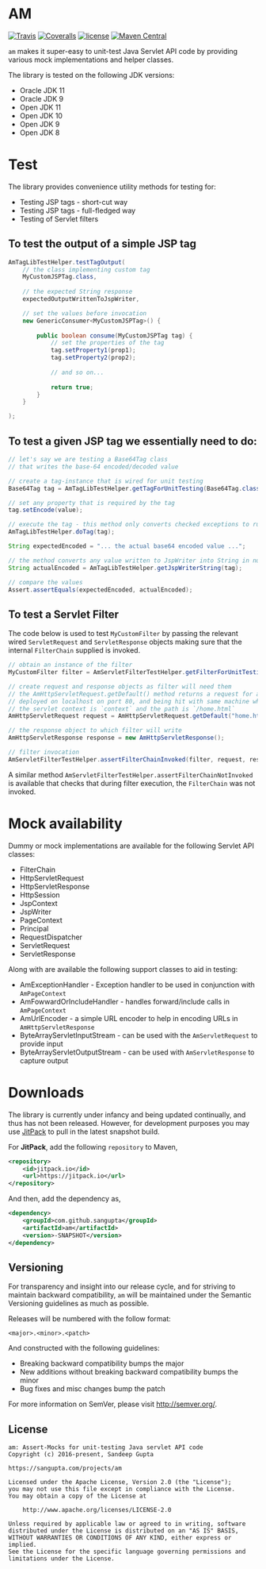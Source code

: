 # AM

[![Travis](https://img.shields.io/travis/sangupta/am.svg)](https://travis-ci.org/sangupta/am)
[![Coveralls](https://img.shields.io/coveralls/sangupta/am.svg)](https://coveralls.io/github/sangupta/am)
[![license](https://img.shields.io/github/license/sangupta/am.svg)](https://choosealicense.com/licenses/apache-2.0/)
[![Maven Central](https://img.shields.io/maven-central/v/com.sangupta/am.svg)](https://search.maven.org/search?q=g:com.sangupta%20AND%20a:am&core=gav)


`am` makes it super-easy to unit-test Java Servlet API code by providing various mock
implementations and helper classes.

The library is tested on the following JDK versions:

* Oracle JDK 11
* Oracle JDK 9
* Open JDK 11
* Open JDK 10
* Open JDK 9
* Open JDK 8

# Test

The library provides convenience utility methods for testing for:

* Testing JSP tags - short-cut way
* Testing JSP tags - full-fledged way
* Testing of Servlet filters

## To test the output of a simple JSP tag

```java
AmTagLibTestHelper.testTagOutput(
    // the class implementing custom tag
    MyCustomJSPTag.class,
    
    // the expected String response
    expectedOutputWrittenToJspWriter,

    // set the values before invocation
    new GenericConsumer<MyCustomJSPTag>() {
	
        public boolean consume(MyCustomJSPTag tag) {
            // set the properties of the tag
            tag.setProperty1(prop1);
            tag.setProperty2(prop2);
	
            // and so on...
			
            return true;
        }
    }

);
```

## To test a given JSP tag we essentially need to do:

```java
// let's say we are testing a Base64Tag class
// that writes the base-64 encoded/decoded value

// create a tag-instance that is wired for unit testing
Base64Tag tag = AmTagLibTestHelper.getTagForUnitTesting(Base64Tag.class);

// set any property that is required by the tag
tag.setEncode(value);

// execute the tag - this method only converts checked exceptions to runtime ones
AmTagLibTestHelper.doTag(tag);

String expectedEncoded = "... the actual base64 encoded value ...";

// the method converts any value written to JspWriter into String in null-safe fashion
String actualEncoded = AmTagLibTestHelper.getJspWriterString(tag);

// compare the values
Assert.assertEquals(expectedEncoded, actualEncoded);
```

## To test a Servlet Filter

The code below is used to test `MyCustomFilter` by passing the relevant wired `ServletRequest`
and `ServletResponse` objects making sure that the internal `FilterChain` supplied is invoked.

```java
// obtain an instance of the filter
MyCustomFilter filter = AmServletFilterTestHelper.getFilterForUnitTesting(MyCustomFilter.class);

// create request and response objects as filter will need them
// the AmHttpServletRequest.getDefault() method returns a request for a server
// deployed on localhost on port 80, and being hit with same machine where
// the servlet context is `context` and the path is `/home.html`
AmHttpServletRequest request = AmHttpServletRequest.getDefault("home.html");

// the response object to which filter will write
AmHttpServletResponse response = new AmHttpServletResponse();

// filter invocation
AmServletFilterTestHelper.assertFilterChainInvoked(filter, request, response);
```

A similar method `AmServletFilterTestHelper.assertFilterChainNotInvoked` is available that
checks that during filter execution, the `FilterChain` was not invoked.

# Mock availability

Dummy or mock implementations are available for the following Servlet API classes:

* FilterChain
* HttpServletRequest
* HttpServletResponse
* HttpSession
* JspContext
* JspWriter
* PageContext
* Principal
* RequestDispatcher
* ServletRequest
* ServletResponse

Along with are available the following support classes to aid in testing:

* AmExceptionHandler - Exception handler to be used in conjunction with `AmPageContext`
* AmFowwardOrIncludeHandler - handles forward/include calls in `AmPageContext`
* AmUrlEncoder - a simple URL encoder to help in encoding URLs  in `AmHttpServletResponse`
* ByteArrayServletInputStream - can be used with the `AmServletRequest` to provide input
* ByteArrayServletOutputStream - can be used with `AmServletResponse` to capture output

# Downloads

The library is currently under infancy and being updated continually, and thus has not
been released. However, for development purposes you may use [JitPack](https://jitpack.io)
to pull in the latest snapshot build.

For **JitPack**, add the following `repository` to Maven,

```xml
<repository>
    <id>jitpack.io</id>
    <url>https://jitpack.io</url>
</repository>
```

And then, add the dependency as,

```xml
<dependency>
    <groupId>com.github.sangupta</groupId>
    <artifactId>am</artifactId>
    <version>-SNAPSHOT</version>
</dependency>
```

## Versioning

For transparency and insight into our release cycle, and for striving to maintain backward compatibility, 
`am` will be maintained under the Semantic Versioning guidelines as much as possible.

Releases will be numbered with the follow format:

`<major>.<minor>.<patch>`

And constructed with the following guidelines:

* Breaking backward compatibility bumps the major
* New additions without breaking backward compatibility bumps the minor
* Bug fixes and misc changes bump the patch

For more information on SemVer, please visit http://semver.org/.

## License
	
```
am: Assert-Mocks for unit-testing Java servlet API code
Copyright (c) 2016-present, Sandeep Gupta

https://sangupta.com/projects/am

Licensed under the Apache License, Version 2.0 (the "License");
you may not use this file except in compliance with the License.
You may obtain a copy of the License at

	http://www.apache.org/licenses/LICENSE-2.0

Unless required by applicable law or agreed to in writing, software
distributed under the License is distributed on an "AS IS" BASIS,
WITHOUT WARRANTIES OR CONDITIONS OF ANY KIND, either express or implied.
See the License for the specific language governing permissions and
limitations under the License.
```

